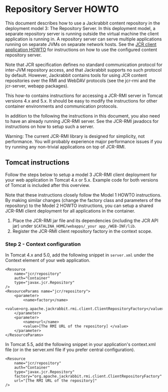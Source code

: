 <!--
   Licensed to the Apache Software Foundation (ASF) under one or more
   contributor license agreements.  See the NOTICE file distributed with
   this work for additional information regarding copyright ownership.
   The ASF licenses this file to You under the Apache License, Version 2.0
   (the "License"); you may not use this file except in compliance with
   the License.  You may obtain a copy of the License at

       http://www.apache.org/licenses/LICENSE-2.0

   Unless required by applicable law or agreed to in writing, software
   distributed under the License is distributed on an "AS IS" BASIS,
   WITHOUT WARRANTIES OR CONDITIONS OF ANY KIND, either express or implied.
   See the License for the specific language governing permissions and
   limitations under the License.
-->

Repository Server HOWTO
=======================
This document describes how to use a Jackrabbit content repository in the
deployment model 3: The Repository Server. In this deployment model, a
separate repository server is running outside the virtual machine the
client application is running in. A repository server can serve multiple
applications running on separate JVMs on separate network hosts. See the [JCR client application HOWTO](jcr-client-application-howto.html)
for instructions on how to use the configured content repository server.

Note that JCR specification defines no standard communication protocol for
inter-JVM repository access, and that Jackrabbit supports no such protocol
by default. However, Jackrabbit contains tools for using JCR content
repositories over the RMI and WebDAV protocols (see the jcr-rmi and the
jcr-server, webapp packages).

This how-to contains instructions for accessing a JCR-RMI server in Tomcat
versions 4.x and 5.x. It should be easy to modify the instructions for
other container environments and communication protocols.

In addition to the following the instructions in this document, you also
need to have an already running JCR-RMI server. See the JCR-RMI javadocs
for instructions on how to setup such a server.

Warning: The current JCR-RMI library is designed for simplicity, not
performance. You will probably experience major performance issues if you
try running any non-trivial applications on top of JCR-RMI.

Tomcat instructions
-------------------
Follow the steps below to setup a model 3 JCR-RMI client deployment for
your web application in Tomcat 4.x or 5.x. Example code for both versions
of Tomcat is included after this overview.

Note that these instructions closely follow the Model 1 HOWTO instructions.
By making similar changes (change the factory class and parameters of the
repository) to the Model 2 HOWTO instructions, you can setup a shared
JCR-RMI client deployment for all applications in the container.

1. Place the JCR-RMI jar file and its dependencies (including the JCR API jar) under `$CATALINA_HOME/webapps/_your app_/WEB-INF/lib`.
2. Register the JCR-RMI client repository factory in the context scope.

### Step 2 - Context configuration
In Tomcat 4.x and 5.0, add the following snippet in `server.xml` under the
Context element of your web application.

    <Resource 
        name="jcr/repository" 
        auth="Container" 
        type="javax.jcr.Repository"
    />
    <ResourceParams name="jcr/repository">
        <parameter>
            <name>factory</name>
            <value>org.apache.jackrabbit.rmi.client.ClientRepositoryFactory</value>
        </parameter>
        <parameter>
            <name>url</name>
            <value>[The RMI URL of the repository] </value>
        </parameter>
    </ResourceParams>


In Tomcat 5.5, add the following snippet in your application's context.xml
file (or in the server.xml file if you prefer central configuration).

    <Resource 
        name="jcr/repository"
        auth="Container"
        type="javax.jcr.Repository" 
        factory="org.apache.jackrabbit.rmi.client.ClientRepositoryFactory" 
        url="[The RMI URL of the repository]"
    />

